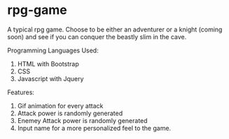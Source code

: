 # rpg-game

A typical rpg game. Choose to be either an adventurer or a knight (coming soon) and see if you can conquer the beastly slim in the cave. 

Programming Languages Used: 
1. HTML with Bootstrap
2. CSS
3. Javascript with Jquery

Features: 
1. Gif animation for every attack
2. Attack power is randomly generated
3. Enemey Attack power is randomly generated
4. Input name for a more personalized feel to the game. 
